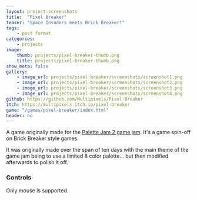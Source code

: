 ```yaml
---
layout: project-screenshots
title:  "Pixel Breaker"
teaser: "Space Invaders meets Brick Breaker!"
tags:
    - post format
categories:
    - projects
image:
    thumb: projects/pixel-breaker-thumb.png
    title: projects/pixel-breaker-thumb.png
show_meta: false
gallery:
    - image_url: projects/pixel-breaker/screenshots/screenshot1.png
    - image_url: projects/pixel-breaker/screenshots/screenshot2.png
    - image_url: projects/pixel-breaker/screenshots/screenshot3.png
    - image_url: projects/pixel-breaker/screenshots/screenshot4.png
github: https://github.com/Multipixels/Pixel-Breaker
itch: https://multipixels.itch.io/pixel-breaker
game: "/games/pixel-breaker/index.html"
header: no
---
```


A game originally made for the [Palette Jam 2 game jam](https://itch.io/jam/palette-jam-2). It's a game spin-off on Brick Breaker style games.

It was originally made over the span of ten days with the main theme of the game jam being to use a limited 8 color palette... but then modified afterwards to polish it off.

### Controls

Only mouse is supported.  
